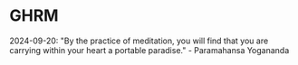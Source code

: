 # GHRM

2024-09-20: "By the practice of meditation, you will find that you are carrying within your heart a portable paradise." - Paramahansa Yogananda